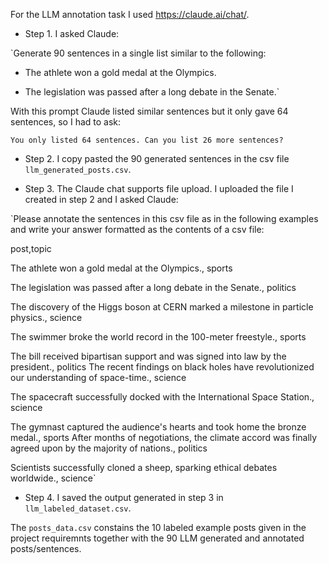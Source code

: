 For the LLM annotation task I used https://claude.ai/chat/.

* Step 1. I asked Claude:

`Generate 90 sentences in a single list similar to the following:

- The athlete won a gold medal at the Olympics.

- The legislation was passed after a long debate in the Senate.`

With this prompt Claude listed similar sentences but it only gave 64 sentences, so I had to ask:

`You only listed 64 sentences. Can you list 26 more sentences?`

* Step 2. I copy pasted the 90 generated sentences in the csv file `llm_generated_posts.csv`.

* Step 3. The Claude chat supports file upload. I uploaded the file I created in step 2 and I asked Claude:

`Please annotate the sentences in this csv file as in the following examples and write your answer formatted as the contents of a csv file:

post,topic

The athlete won a gold medal at the Olympics., sports

The legislation was passed after a long debate in the Senate., politics

The discovery of the Higgs boson at CERN marked a milestone in particle physics., science

The swimmer broke the world record in the 100-meter freestyle., sports

The bill received bipartisan support and was signed into law by the president., politics The recent findings on black holes have revolutionized our understanding of space-time., science

The spacecraft successfully docked with the International Space Station., science

The gymnast captured the audience's hearts and took home the bronze medal., sports After months of negotiations, the climate accord was finally agreed upon by the majority of nations., politics

Scientists successfully cloned a sheep, sparking ethical debates worldwide., science`

* Step 4. I saved the output generated in step 3 in `llm_labeled_dataset.csv`. 

The `posts_data.csv` constains the 10 labeled example posts given in the project requiremnts together with the 90 LLM generated and annotated posts/sentences.

